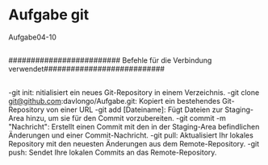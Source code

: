 # Aufgabe git
Aufgabe04-10

##

######################### Befehle für die Verbindung verwendet###########################


##
-git init: nitialisiert ein neues Git-Repository in einem Verzeichnis.
-git clone git@github.com:davlongo/Aufgabe.git: Kopiert ein bestehendes Git-Repository von einer URL
-git add [Dateiname]: Fügt Dateien zur Staging-Area hinzu, um sie für den Commit vorzubereiten.
-git commit -m "Nachricht": Erstellt einen Commit mit den in der Staging-Area befindlichen Änderungen und einer Commit-Nachricht.
-git pull: Aktualisiert Ihr lokales Repository mit den neuesten Änderungen aus dem Remote-Repository.
-git push: Sendet Ihre lokalen Commits an das Remote-Repository.
